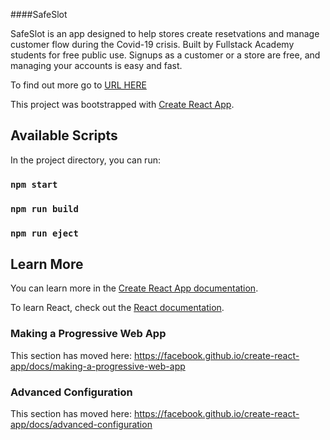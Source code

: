 ####SafeSlot

SafeSlot is an app designed to help stores create resetvations and manage customer flow during the Covid-19 crisis. Built by Fullstack Academy students for free public use. Signups as a customer or a store are free, and managing your accounts is easy and fast.

To find out more go to [URL HERE](URL)

This project was bootstrapped with [Create React App](https://github.com/facebook/create-react-app).

## Available Scripts
In the project directory, you can run:
### `npm start`
### `npm run build`
### `npm run eject`

## Learn More

You can learn more in the [Create React App documentation](https://facebook.github.io/create-react-app/docs/getting-started).

To learn React, check out the [React documentation](https://reactjs.org/).

### Making a Progressive Web App

This section has moved here: https://facebook.github.io/create-react-app/docs/making-a-progressive-web-app

### Advanced Configuration

This section has moved here: https://facebook.github.io/create-react-app/docs/advanced-configuration